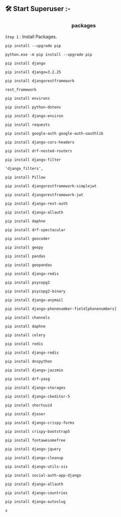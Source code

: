 ## 🛠️ Start Superuser :-

<h3 align="center"> packages </h3>

`Step 1` : Install Packages.

```
pip install --upgrade pip
```

```
python.exe -m pip install --upgrade pip
```

```
pip install django
```

```
pip install django=3.2.25
```

```
pip install djangorestframework
```

```
rest_framework
```

```
pip install environs
```

```
pip install python-dotenv
```

```
pip install django-environ
```

```
pip install requests
```

```
pip install google-auth google-auth-oauthlib
```

```
pip install django-cors-headers
```

```
pip install drf-nested-routers
```

```
pip install django-filter
```

```
'django_filters',
```

```
pip install Pillow
```

```
pip install djangorestframework-simplejwt
```

```
pip install djangorestframework-jwt
```

```
pip install django-rest-auth
```

```
pip install django-allauth
```

```
pip install daphne
```

```
pip install drf-spectacular
```

```
pip install geocoder
```

```
pip install geopy
```

```
pip install pandas
```

```
pip install geopandas
```

```
pip install django-redis
```

```
pip install psycopg2
```

```
pip install psycopg2-binary
```

```
pip install django-anymail
```

```
pip install django-phonenumber-field[phonenumbers]
```

```
pip install channels
```

```
pip install daphne
```

```
pip install celery
```

```
pip install redis
```

```
pip install django-redis
```

```
pip install dnspython
```

```
pip install django-jazzmin
```

```
pip install drf-yasg
```

```
pip install django-storages
```

```
pip install django-ckeditor-5
```

```
pip install shortuuid
```

```
pip install djoser
```

```
pip install django-crispy-forms
```

```
pip install crispy-bootstrap5
```

```
pip install fontawesomefree
```

```
pip install django-jquery
```

```
pip install django-cleanup
```

```
pip install django-utils-six
```

```
pip install social-auth-app-django
```

```
pip install django-allauth
```

```
pip install django-countries
```

```
pip install django-autoslug
```

`s`

```

```
